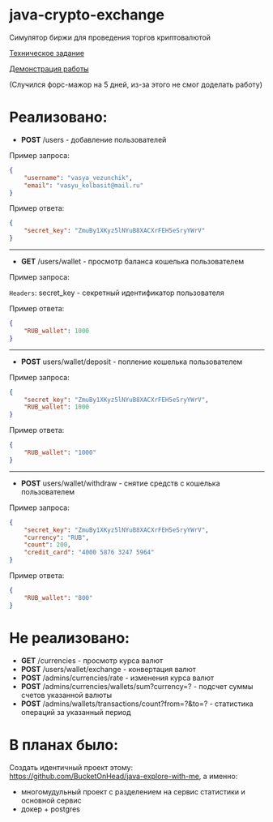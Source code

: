 # java-crypto-exchange
Симулятор биржи для проведения торгов криптовалютой

[Техническое задание](./.readme/Technical%20specification.txt)

[Демонстрация работы](./.readme/demo.mp4)

(Случился форс-мажор на 5 дней, из-за этого не смог доделать работу)

# Реализовано:
* **POST** /users - добавление пользователей

Пример запроса:
```JSON
{
    "username": "vasya_vezunchik",
    "email": "vasyu_kolbasit@mail.ru"
}
```

Пример ответа:
```JSON
{
    "secret_key": "ZmuBy1XKyz5lNYuB8XACXrFEH5eSryYWrV"
}
```
---
* **GET** /users/wallet - просмотр баланса кошелька пользователем

Пример запроса:

`Headers`: secret_key - секретный идентификатор пользователя

Пример ответа:
```JSON
{
    "RUB_wallet": 1000
}
```
---
* **POST** users/wallet/deposit - попление кошелька пользователем

Пример запроса:
```JSON
{
    "secret_key": "ZmuBy1XKyz5lNYuB8XACXrFEH5eSryYWrV", 
    "RUB_wallet": 1000
}
```

Пример ответа:
```JSON
{
    "RUB_wallet": "1000"
}
```
---
* **POST** users/wallet/withdraw - снятие средств с кошелька пользователем

Пример запроса:
```JSON
{
    "secret_key": "ZmuBy1XKyz5lNYuB8XACXrFEH5eSryYWrV",
    "currency": "RUB",
    "count": 200,
    "credit_card": "4000 5876 3247 5964"
}
```

Пример ответа:
```JSON
{
    "RUB_wallet": "800"
}
```
# Не реализовано:
* **GET** /currencies - просмотр курса валют
* **POST** /users/wallet/exchange - конвертация валют
* **POST** /admins/currencies/rate - изменения курса валют
* **POST** /admins/currencies/wallets/sum?currency=? - подсчет суммы счетов указанной валюты
* **POST** /admins/wallets/transactions/count?from=?&to=? - статистика операций за указанный период

# В планах было:
Создать идентичный проект этому: https://github.com/BucketOnHead/java-explore-with-me, а именно:
* многомудульный проект с разделением на сервис статистики и основной сервис
* докер + postgres
